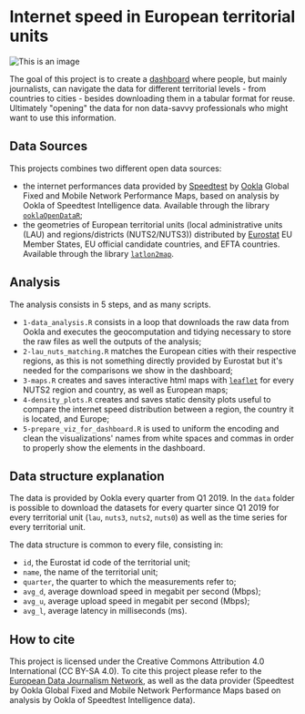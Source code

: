 # Internet speed in European territorial units

![This is an image](https://datavis.europeandatajournalism.eu/obct/connectivity/files/screen_dash_2022.png)

The goal of this project is to create a [dashboard](https://datavis.europeandatajournalism.eu/obct/connectivity/) where people, but mainly journalists, can navigate the data for different territorial levels - from countries to cities - besides downloading them in a tabular format for reuse. Ultimately "opening" the data for non data-savvy professionals who might want to use this information.

## Data Sources

This projects combines two different open data sources:

- the internet performances data provided by [Speedtest](https://www.speedtest.net/) by [Ookla](https://registry.opendata.aws/speedtest-global-performance/) Global Fixed and Mobile Network Performance Maps, based on analysis by Ookla of Speedtest Intelligence data. Available through the library [`ooklaOpenDataR`](https://github.com/teamookla/ooklaOpenDataR);
- the geometries of European territorial units (local administrative units (LAU) and regions/districts (NUTS2/NUTS3)) distributed by [Eurostat](https://ec.europa.eu/eurostat/web/nuts/nuts-maps) EU Member States, EU official candidate countries, and EFTA countries. Available through the library [`latlon2map`](https://github.com/giocomai/latlon2map).

## Analysis

The analysis consists in 5 steps, and as many scripts.

- `1-data_analysis.R` consists in a loop that downloads the raw data from Ookla and executes the geocomputation and tidying necessary to store the raw files as well the outputs of the analysis;
- `2-lau_nuts_matching.R` matches the European cities with their respective regions, as this is not something directly provided by Eurostat but it's needed for the comparisons we show in the dashboard;
- `3-maps.R` creates and saves interactive html maps with [`leaflet`](https://rstudio.github.io/leaflet/) for every NUTS2 region and country, as well as European maps;
- `4-density_plots.R` creates and saves static density plots useful to compare the internet speed distribution between a region, the country it is located, and Europe;
- `5-prepare_viz_for_dashboard.R` is used to uniform the encoding and clean the visualizations' names from white spaces and commas in order to properly show the elements in the dashboard.

## Data structure explanation

The data is provided by Ookla every quarter from Q1 2019. 
In the `data` folder is possible to download the datasets for every quarter since Q1 2019 for every territorial unit (`lau`, `nuts3`, `nuts2`, `nuts0`) as well as the time series for every territorial unit.

The data structure is common to every file, consisting in:
- `id`, the Eurostat id code of the territorial unit;
- `name`, the name of the territorial unit;
- `quarter`, the quarter to which the measurements refer to;
- `avg_d`, average download speed in megabit per second (Mbps);
- `avg_u`, average upload speed in megabit per second (Mbps);
- `avg_l`, average latency in milliseconds (ms).

## How to cite

This project is licensed under the Creative Commons Attribution 4.0 International (CC BY-SA 4.0).
To cite this project please refer to the [European Data Journalism Network](https://www.europeandatajournalism.eu/), as well as the data provider (Speedtest by Ookla Global Fixed and Mobile Network Performance Maps based on analysis by Ookla of Speedtest Intelligence data).
